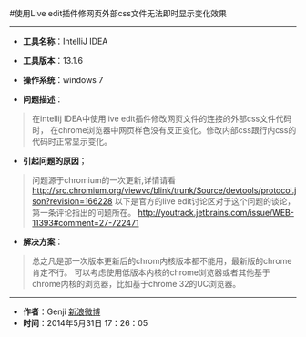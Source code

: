#使用Live edit插件修网页外部css文件无法即时显示变化效果

---

* **工具名称**：IntelliJ IDEA
* **工具版本**：13.1.6
* **操作系统**：windows 7


* **问题描述**：
>在intellij IDEA中使用live edit插件修改网页文件的连接的外部css文件代码时，
在chrome浏览器中网页样色没有反正变化。修改内部css跟行内css的代码时正常显示变化。


* **引起问题的原因**；
>问题源于chromium的一次更新,详情请看 http://src.chromium.org/viewvc/blink/trunk/Source/devtools/protocol.json?revision=166228
以下是官方的live edit讨论区对于这个问题的谈论，第一条评论指出的问题所在。 http://youtrack.jetbrains.com/issue/WEB-11393#comment=27-722471



* **解决方案**：

>总之凡是那一次版本更新后的chrom内核版本都不能用，最新版的chrome肯定不行。
可以考虑使用低版本内核的chrome浏览器或者其他基于chrome内核的浏览器，比如基于chrome 32的UC浏览器。








---

* **作者**：Genji [新浪微博](http://weibo.com/u/1612465254 "个人微博")
* **时间**：2014年5月31日 17：26：05

